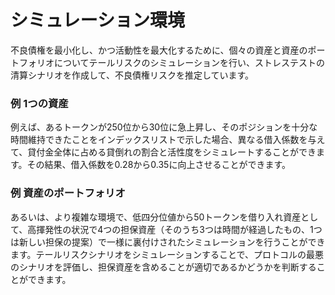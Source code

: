 # シミュレーション環境

不良債権を最小化し、かつ活動性を最大化するために、個々の資産と資産のポートフォリオについてテールリスクのシミュレーションを行い、ストレステストの清算シナリオを作成して、不良債権リスクを推定しています。&#x20;

### 例 1つの資産&#x20;

例えば、あるトークンが250位から30位に急上昇し、そのポジションを十分な時間維持できたことをインデックスリストで示した場合、異なる借入係数を与えて、貸付金全体に占める貸倒れの割合と活性度をシミュレートすることができます。その結果、借入係数を0.28から0.35に向上させることができます。&#x20;

### 例 資産のポートフォリオ&#x20;

あるいは、より複雑な環境で、低四分位値から50トークンを借り入れ資産として、高揮発性の状況で4つの担保資産（そのうち3つは時間が経過したもの、1つは新しい担保の提案）で一様に裏付けされたシミュレーションを行うことができます。テールリスクシナリオをシミュレーションすることで、プロトコルの最悪のシナリオを評価し、担保資産を含めることが適切であるかどうかを判断することができます。
